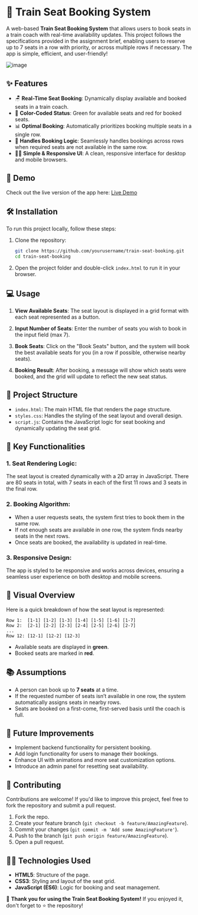 # 🚆 Train Seat Booking System

A web-based **Train Seat Booking System** that allows users to book seats in a train coach with real-time availability updates. This project follows the specifications provided in the assignment brief, enabling users to reserve up to 7 seats in a row with priority, or across multiple rows if necessary. The app is simple, efficient, and user-friendly!

![image](https://github.com/user-attachments/assets/b78432f7-ea73-43aa-86e8-77bf5806a43f)


## ✨ Features

- 🪑 **Real-Time Seat Booking**: Dynamically display available and booked seats in a train coach.
- 🌈 **Color-Coded Status**: Green for available seats and red for booked seats.
- 📊 **Optimal Booking**: Automatically prioritizes booking multiple seats in a single row.
- 🧮 **Handles Booking Logic**: Seamlessly handles bookings across rows when required seats are not available in the same row.
- 👨‍💻 **Simple & Responsive UI**: A clean, responsive interface for desktop and mobile browsers.
  
## 🚀 Demo
Check out the live version of the app here: [Live Demo](https://your-demo-link.com)

## 🛠️ Installation

To run this project locally, follow these steps:

1. Clone the repository:

   ```bash
   git clone https://github.com/yourusername/train-seat-booking.git
   cd train-seat-booking
   ```

2. Open the project folder and double-click `index.html` to run it in your browser.

## 💻 Usage

1. **View Available Seats**: The seat layout is displayed in a grid format with each seat represented as a button.
   
2. **Input Number of Seats**: Enter the number of seats you wish to book in the input field (max 7).
   
3. **Book Seats**: Click on the "Book Seats" button, and the system will book the best available seats for you (in a row if possible, otherwise nearby seats).

4. **Booking Result**: After booking, a message will show which seats were booked, and the grid will update to reflect the new seat status.

## 🧩 Project Structure

- `index.html`: The main HTML file that renders the page structure.
- `styles.css`: Handles the styling of the seat layout and overall design.
- `script.js`: Contains the JavaScript logic for seat booking and dynamically updating the seat grid.

## 🔗 Key Functionalities

### 1. **Seat Rendering Logic**:
The seat layout is created dynamically with a 2D array in JavaScript. There are 80 seats in total, with 7 seats in each of the first 11 rows and 3 seats in the final row.

### 2. **Booking Algorithm**:
- When a user requests seats, the system first tries to book them in the same row.
- If not enough seats are available in one row, the system finds nearby seats in the next rows.
- Once seats are booked, the availability is updated in real-time.

### 3. **Responsive Design**:
The app is styled to be responsive and works across devices, ensuring a seamless user experience on both desktop and mobile screens.

## 🎨 Visual Overview

Here is a quick breakdown of how the seat layout is represented:

```
Row 1:  [1-1] [1-2] [1-3] [1-4] [1-5] [1-6] [1-7]
Row 2:  [2-1] [2-2] [2-3] [2-4] [2-5] [2-6] [2-7]
...
Row 12: [12-1] [12-2] [12-3]
```
- Available seats are displayed in **green**.
- Booked seats are marked in **red**.

## 📚 Assumptions

- A person can book up to **7 seats** at a time.
- If the requested number of seats isn’t available in one row, the system automatically assigns seats in nearby rows.
- Seats are booked on a first-come, first-served basis until the coach is full.

## 📝 Future Improvements

- Implement backend functionality for persistent booking.
- Add login functionality for users to manage their bookings.
- Enhance UI with animations and more seat customization options.
- Introduce an admin panel for resetting seat availability.

## 🤝 Contributing

Contributions are welcome! If you'd like to improve this project, feel free to fork the repository and submit a pull request.

1. Fork the repo.
2. Create your feature branch (`git checkout -b feature/AmazingFeature`).
3. Commit your changes (`git commit -m 'Add some AmazingFeature'`).
4. Push to the branch (`git push origin feature/AmazingFeature`).
5. Open a pull request.

## 🧑‍💻 Technologies Used

- **HTML5**: Structure of the page.
- **CSS3**: Styling and layout of the seat grid.
- **JavaScript (ES6)**: Logic for booking and seat management.

🎉 **Thank you for using the Train Seat Booking System!** If you enjoyed it, don't forget to ⭐ the repository!

